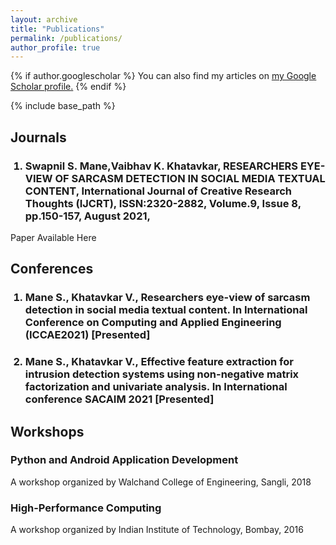 ```yaml
---
layout: archive
title: "Publications"
permalink: /publications/
author_profile: true
---
```


{% if author.googlescholar %}
  You can also find my articles on <u><a href="{{author.googlescholar}}">my Google Scholar profile</a>.</u>
{% endif %}

{% include base_path %}
<h2>Journals</h2>
<div>
  <div>
    <ol type="1">
    <h3><li>
      Swapnil S. Mane,Vaibhav K. Khatavkar, <strong>RESEARCHERS EYE-VIEW OF SARCASM
      DETECTION IN SOCIAL MEDIA TEXTUAL CONTENT</strong>, International Journal of
      Creative Research Thoughts (IJCRT), ISSN:2320-2882, Volume.9, Issue 8,
      pp.150-157, August 2021,
    </li></h3>
    </ol>
    <p>
      Paper Available
      <a
        href="https://www.ijcrt.org/papers/IJCRTE020026.pdf"
        style="text-decoration: none"
        >Here</a
      >
    </p>
  </div>
<h2>Conferences</h2>
  <div>
    <ol type="1">
    <h3><li>
      Mane S., Khatavkar V., Researchers eye-view of sarcasm detection in social media textual content. In International Conference on Computing and Applied Engineering (ICCAE2021) <strong> [Presented] </strong>
    </li></h3>
    <h3><li>
      Mane S., Khatavkar V., Effective feature extraction for intrusion detection systems using non-negative matrix factorization and univariate analysis. In International conference SACAIM 2021 <strong> [Presented] </strong>
    </li></h3>
      </ol>  
  </div>
  
<h2>Workshops</h2>
  <div>
    <h3>
      <strong> Python and Android Application Development</strong>
    </h3>
    <p>A workshop organized by Walchand College of Engineering, Sangli, 2018</p>
  </div>

  <div>
    <h3>
      <strong>High-Performance Computing</strong>
    </h3>
    <p>A workshop organized by Indian Institute of Technology, Bombay, 2016</p>
  </div>
</div>
